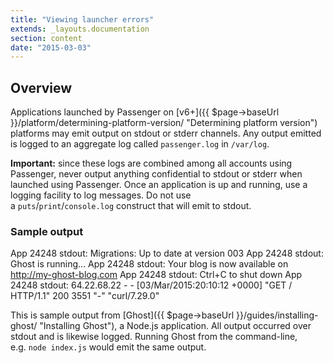 ```yaml
---
title: "Viewing launcher errors"
extends: _layouts.documentation
section: content
date: "2015-03-03"
---
```


## Overview

Applications launched by Passenger on [v6+]({{ $page->baseUrl }}/platform/determining-platform-version/ "Determining platform version") platforms may emit output on stdout or stderr channels. Any output emitted is logged to an aggregate log called `passenger.log` in `/var/log`.

**Important:** since these logs are combined among all accounts using Passenger, never output anything confidential to stdout or stderr when launched using Passenger. Once an application is up and running, use a logging facility to log messages. Do not use a `puts`/`print`/`console.log` construct that will emit to stdout.

### Sample output

App 24248 stdout: Migrations: Up to date at version 003
App 24248 stdout: Ghost is running... 
App 24248 stdout: Your blog is now available on http://my-ghost-blog.com 
App 24248 stdout: Ctrl+C to shut down
App 24248 stdout: 64.22.68.22 - - \[03/Mar/2015:20:10:12 +0000\] "GET / HTTP/1.1" 200 3551 "-" "curl/7.29.0"

This is sample output from [Ghost]({{ $page->baseUrl }}/guides/installing-ghost/ "Installing Ghost"), a Node.js application. All output occurred over stdout and is likewise logged. Running Ghost from the command-line, e.g. `node index.js` would emit the same output.

